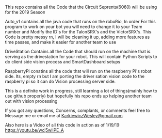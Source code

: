 This repo contains all the Code that the Circuit Seprents(6060) will be using for the 2019 Season 

Auto_v1 contains all the java code that runs on the roboRio, In order
For this program to work on your bot you will need to change it to your
Team number and Modify the ID's for the TalonSRX's and the VictorSRX's.
This Code is pretty messy rn, I will be cleaning it up, adding more
features as time passes, and make it easier for another team to use

DriveStation Contains all the Code that should run on the machine that 
is serving as the drivestation for your robot. This will contain Python
Scripts to do client side vision process and SmartDashboard setups

RaspberryPi conatins all the code that will run on the raspberry Pi's
robot side. Its, empty rn but I am porting the driver sation vision code 
to the raspberry pi so it can do Vision processing server side. 

This is a definite work in progress, still learning a lot of things(mainly 
how to use github properly) but hopefully his repo ends up helping another 
team out with vision processing 

If you got any questions, Concerns, complants, or comments feel free to
Message me or email me at KarkiewiczWesley@gmail.com

Also here is a Video of all this code in action as of 1/19/19 
https://youtu.be/wcj5wIiPE_A
